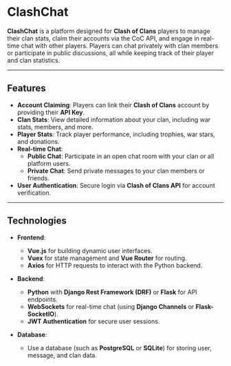 # ClashChat

**ClashChat** is a platform designed for **Clash of Clans** players to manage their clan stats, claim their accounts via the CoC API, and engage in real-time chat with other players. Players can chat privately with clan members or participate in public discussions, all while keeping track of their player and clan statistics.

---

## Features

-   **Account Claiming**: Players can link their **Clash of Clans** account by providing their **API Key**.
-   **Clan Stats**: View detailed information about your clan, including war stats, members, and more.
-   **Player Stats**: Track player performance, including trophies, war stars, and donations.
-   **Real-time Chat**:
    -   **Public Chat**: Participate in an open chat room with your clan or all platform users.
    -   **Private Chat**: Send private messages to your clan members or friends.
-   **User Authentication**: Secure login via **Clash of Clans API** for account verification.

---

## Technologies

-   **Frontend**:
    -   **Vue.js** for building dynamic user interfaces.
    -   **Vuex** for state management and **Vue Router** for routing.
    -   **Axios** for HTTP requests to interact with the Python backend.
-   **Backend**:

    -   **Python** with **Django Rest Framework (DRF)** or **Flask** for API endpoints.
    -   **WebSockets** for real-time chat (using **Django Channels** or **Flask-SocketIO**).
    -   **JWT Authentication** for secure user sessions.

-   **Database**:
    -   Use a database (such as **PostgreSQL** or **SQLite**) for storing user, message, and clan data.

